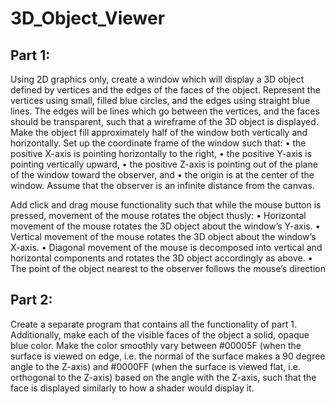 # 3D_Object_Viewer

## Part 1:
Using 2D graphics only, create a window which will display a 3D object defined by vertices and the edges of the faces of the object. Represent the vertices using small, filled blue circles, and the edges using straight blue lines. The edges will be lines which go between the vertices, and the faces should be transparent, such that a wireframe of the 3D object is displayed. Make the object fill approximately half of the window both vertically and horizontally. Set up the coordinate frame of the window such that:
•	the positive X-axis is pointing horizontally to the right,
•	the positive Y-axis is pointing vertically upward,
•	the positive Z-axis is pointing out of the plane of the window toward the observer, and
•	the origin is at the center of the window.
Assume that the observer is an infinite distance from the canvas.
 

Add click and drag mouse functionality such that while the mouse button is pressed, movement of the mouse rotates the object thusly:
•	Horizontal movement of the mouse rotates the 3D object about the window’s Y-axis.
•	Vertical movement of the mouse rotates the 3D object about the window’s X-axis.
•	Diagonal movement of the mouse is decomposed into vertical and horizontal components and rotates the 3D object accordingly as above.
•	The point of the object nearest to the observer follows the mouse’s direction

## Part 2:
Create a separate program that contains all the functionality of part 1. Additionally, make each of the visible faces of the object a solid, opaque blue color. Make the color smoothly vary between #00005F (when the surface is viewed on edge, i.e. the normal of the surface makes a 90 degree angle to the Z-axis) and #0000FF (when the surface is viewed flat, i.e. orthogonal to the Z-axis) based on the angle with the Z-axis, such that the face is displayed similarly to how a shader would display it.




